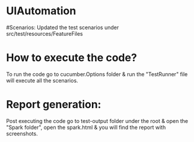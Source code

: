 # UIAutomation
 #Scenarios:
Updated the test scenarios under src/test/resources/FeatureFiles

# How to execute the code?
To run the code go to cucumber.Options folder & run the "TestRunner" file will execute all the scenarios.

# Report generation:
Post executing the code go to test-output folder under the root & open the "Spark folder", open the spark.html & you will find the report with screenshots.



